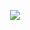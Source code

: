 <center>

![](https://github.com/rniii/rniii/assets/142252300/b0545f3b-cc20-4c19-940e-41f790aecb05)

</center>
